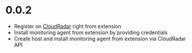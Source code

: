 # 0.0.2
* Register on [CloudRadar](https://cloudradar.io) right from extension
* Install monitoring agent from extension by providing credentials
* Create host and install monitoring agent from extension via CloudRadar API


